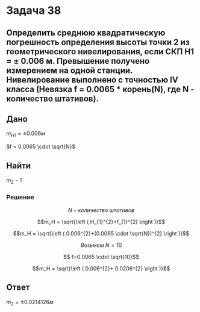 # Задача 38
## Определить среднюю квадратическую погрешность определения высоты точки 2 из геометрического нивелирования, если  СКП Н1 = ± 0.006 м. Превышение получено измерением на одной станции. Нивелирование выполнено с точностью IV класса (Невязка f = 0.0065 * корень(N), где N - количество штативов).
## Дано
$m_{H1}=± 0.006 м$

$f = 0.0065 \cdot  \sqrt{N}$

##   Найти
$m_{2} - ?$
### Решение
$$N - количество  \   штативов$$

$$m_H = \sqrt{\left ( H_{1}^{2}+f_{1}^{2} \right )}$$

$$m_H = \sqrt{\left ( 0.006^{2}+(0.0065 \cdot  \sqrt{N})^{2} \right )}$$

$$ Возьмем \ N = 10$$

$$ f=0.0065 \cdot \sqrt{10}$$

$$m_H = \sqrt{\left ( 0.006^{2}+ 0.0206^{2} \right )}$$


## Ответ
$m_{2}=± 0.0214126 м$
